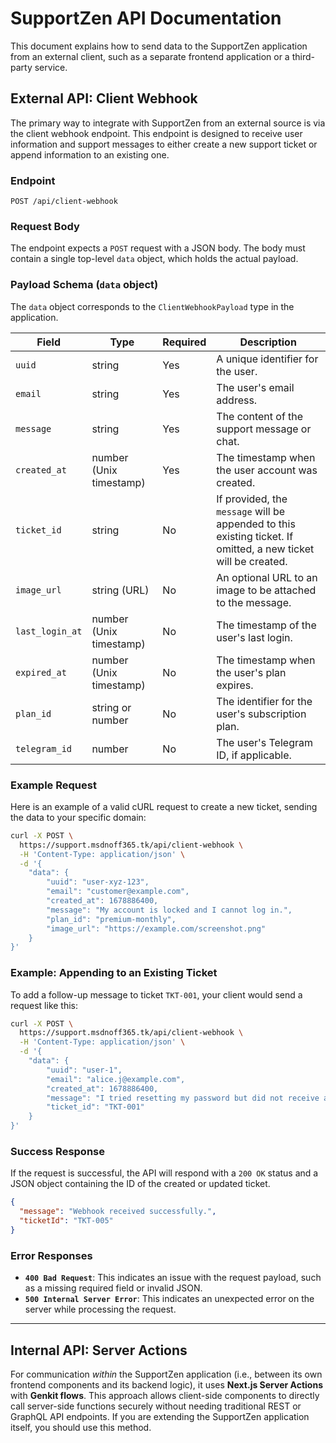 # SupportZen API Documentation

This document explains how to send data to the SupportZen application from an external client, such as a separate frontend application or a third-party service.

## External API: Client Webhook

The primary way to integrate with SupportZen from an external source is via the client webhook endpoint. This endpoint is designed to receive user information and support messages to either create a new support ticket or append information to an existing one.

### Endpoint

`POST /api/client-webhook`

### Request Body

The endpoint expects a `POST` request with a JSON body. The body must contain a single top-level `data` object, which holds the actual payload.

### Payload Schema (`data` object)

The `data` object corresponds to the `ClientWebhookPayload` type in the application.

| Field           | Type                     | Required | Description                                                                                                   |
| --------------- | ------------------------ | -------- | ------------------------------------------------------------------------------------------------------------- |
| `uuid`          | string                   | Yes      | A unique identifier for the user.                                                                             |
| `email`         | string                   | Yes      | The user's email address.                                                                                     |
| `message`       | string                   | Yes      | The content of the support message or chat.                                                                   |
| `created_at`    | number (Unix timestamp)  | Yes      | The timestamp when the user account was created.                                                              |
| `ticket_id`     | string                   | No       | If provided, the `message` will be appended to this existing ticket. If omitted, a new ticket will be created. |
| `image_url`     | string (URL)             | No       | An optional URL to an image to be attached to the message.                                                    |
| `last_login_at` | number (Unix timestamp)  | No       | The timestamp of the user's last login.                                                                       |
| `expired_at`    | number (Unix timestamp)  | No       | The timestamp when the user's plan expires.                                                                   |
| `plan_id`       | string or number         | No       | The identifier for the user's subscription plan.                                                              |
| `telegram_id`   | number                   | No       | The user's Telegram ID, if applicable.                                                                        |

### Example Request

Here is an example of a valid cURL request to create a new ticket, sending the data to your specific domain:

```bash
curl -X POST \
  https://support.msdnoff365.tk/api/client-webhook \
  -H 'Content-Type: application/json' \
  -d '{
    "data": {
        "uuid": "user-xyz-123",
        "email": "customer@example.com",
        "created_at": 1678886400,
        "message": "My account is locked and I cannot log in.",
        "plan_id": "premium-monthly",
        "image_url": "https://example.com/screenshot.png"
    }
}'
```

### Example: Appending to an Existing Ticket

To add a follow-up message to ticket `TKT-001`, your client would send a request like this:

```bash
curl -X POST \
  https://support.msdnoff365.tk/api/client-webhook \
  -H 'Content-Type: application/json' \
  -d '{
    "data": {
        "uuid": "user-1",
        "email": "alice.j@example.com",
        "created_at": 1678886400,
        "message": "I tried resetting my password but did not receive an email.",
        "ticket_id": "TKT-001"
    }
}'
```

### Success Response

If the request is successful, the API will respond with a `200 OK` status and a JSON object containing the ID of the created or updated ticket.

```json
{
  "message": "Webhook received successfully.",
  "ticketId": "TKT-005"
}
```

### Error Responses

-   **`400 Bad Request`**: This indicates an issue with the request payload, such as a missing required field or invalid JSON.
-   **`500 Internal Server Error`**: This indicates an unexpected error on the server while processing the request.

---

## Internal API: Server Actions

For communication *within* the SupportZen application (i.e., between its own frontend components and its backend logic), it uses **Next.js Server Actions** with **Genkit flows**. This approach allows client-side components to directly call server-side functions securely without needing traditional REST or GraphQL API endpoints. If you are extending the SupportZen application itself, you should use this method.
